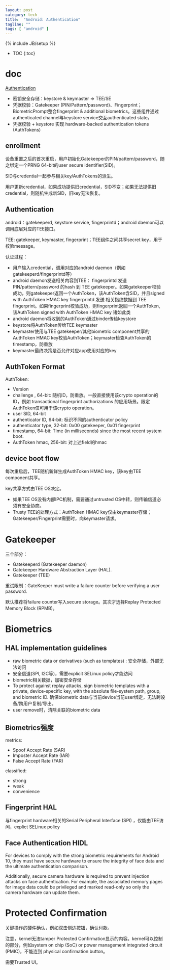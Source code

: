 ```yaml
---
layout: post
category: tech
title:  "Android: Authentication"
tagline: ""
tags: [ "android" ] 
---
```

{% include JB/setup %}

* TOC
{:toc}

# doc 

[Authentication](https://source.android.com/security/authentication)
- 密钥安全存储：keystore & keymaster => TEE/SE
- 凭据校验：Gatekeeper (PIN/Pattern/password)、Fingerprint；BiometricPrompt整合fingerprint & additional biometrics。这些组件通过authenticated channel与keystore service交互authenticated state。
- 凭据校验 + keystore 实现 hardware-backed authentication tokens (AuthTokens)

## enrollment

设备重置之后的首次重启，用户初始化Gatekeeper的PIN/pattern/password，随之绑定一个PRNG 64-bit的user secure identifier(SID)。

SID与credential一起参与相关key/AuthTokens的派生。

用户更新credential，如果成功提供旧credential，SID不变；如果无法提供旧credential，则随机生成新SID，旧key无法恢复。

## Authentication

android：gatekeeperd, keystore service, fingerprintd；android daemon可以调用底层对应的TEE接口。

TEE: gatekeeper, keymaster, fingerprint；TEE组件之间共享secret key，用于校验message。

认证过程：
- 用户输入credential，调用对应的android daemon（例如gatekeeperd/fingerprintd等）
- android daemon发送相关内容到TEE：
    fingerprintd 发送 PIN/pattern/password 的hash 到 TEE gatekeeper。如果gatekeeper校验成功，则gatekeeper返回一个AuthToken，该AuthToken含SID，并且signed with AuthToken HMAC key
    fingerprintd 发送 相关指纹数据到 TEE fingerprint。如果fingerprint校验成功，则fingerprint返回一个AuthToken, 该AuthToken signed with AuthToken HMAC key
    诸如此类
- android daemon将收到的AuthToken通过binder传给keystore
- keystore将AuthToken传给TEE keymaster
- keymaster使用与TEE gatekeeper/其他biometric component共享的AuthToken HMAC key校验AuthToken；keymaster检查AuthToken的timestamp，防重放
- keymaster最终决策是否允许对应app使用对应的key

## AuthToken Format

AuthToken:
- Version
- challenge , 64-bit: 随机ID，防重放。一般直接使用该crypto operation的ID，例如 transactional fingerprint authorizations 的应用场景。限定AuthToken仅可用于该crypto operation。
- user SID, 64-bit
- authenticator ID, 64-bit: 标识不同的authenticator policy
- authenticator type, 32-bit: 0x00 gatekeeper, 0x01 fingerprint
- timestamp, 64-bit: Time (in milliseconds) since the most recent system boot.
- AuthToken hmac, 256-bit: 对上述field的hmac

## device boot flow

每次重启后，TEE随机新鲜生成AuthToken HMAC key，该key由TEE component共享。

key共享方式由TEE OS决定。
- 如果TEE OS没有内部IPC机制，需要通过untrusted OS中转，则传输信道必须有安全协商。
- Trusty TEE的处理方式：AuthToken HMAC key仅由keymaster存储；Gatekeeper/Fingerprint需要时，向keymaster请求。

# Gatekeeper

三个部分：
- Gatekeeperd (Gatekeeper daemon)
- Gatekeeper Hardware Abstraction Layer (HAL).
- Gatekeeper (TEE)

重试限制：GateKeeper must write a failure counter before verifying a user password. 

默认推荐将failure counter写入secure storage。其次才选择Replay Protected Memory Block (RPMB)。

# Biometrics

## HAL implementation guidelines

- raw biometric data or derivatives (such as templates) : 安全存储，外部无法访问
- 安全信道(SPI, I2C等)，需要explicit SELinux policy才能访问
- biometric相关数据，加密安全存储
- To protect against replay attacks, sign biometric templates with a private, device-specific key, with the absolute file-system path, group, and biometric ID. 确保biometric data与当前device当前user绑定，无法跨设备/跨用户复制/导出。
- user remove时，清除关联的biometric data

## Biometrics强度

metrics:
- Spoof Accept Rate (SAR)
- Imposter Accept Rate (IAR)
- False Accept Rate (FAR)

classified:
- strong
- weak
- convenience

## Fingerprint HAL 

与fingerprint hardware相关的Serial Peripheral Interface (SPI) ，仅能由TEE访问，explict SELinux policy

## Face Authentication HIDL

For devices to comply with the strong biometric requirements for Android 10, they must have secure hardware to ensure the integrity of face data and the ultimate authentication comparison.

Additionally, secure camera hardware is required to prevent injection attacks on face authentication. For example, the associated memory pages for image data could be privileged and marked read-only so only the camera hardware can update them.

# Protected Confirmation

关键操作的硬件确认，例如双击侧边按钮，确认付款。

注意，kernel无法tamper Protected Confirmation显示的内容。kernel可以控制的部分，例如system on chip (SoC) or power management integrated circuit (PMIC)，不能连到 physical confirmation button。

需要Trusted UI。
